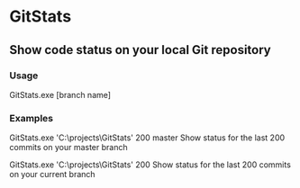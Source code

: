 # GitStats
## Show code status on your local Git repository

### Usage
GitStats.exe <path to local git repo> <commit count> [branch name]

### Examples
GitStats.exe 'C:\projects\GitStats\' 200 master
Show status for the last 200 commits on your master branch

GitStats.exe 'C:\projects\GitStats\' 200
Show status for the last 200 commits on your current branch
